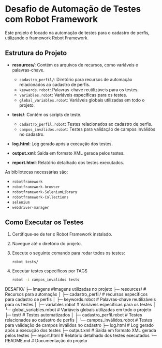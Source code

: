 # Desafio de Automação de Testes com Robot Framework

Este projeto é focado na automação de testes para o cadastro de perfis, utilizando o framework Robot Framework.

## Estrutura do Projeto

- **resources/**: Contém os arquivos de recursos, como variáveis e palavras-chave.
  - `cadastro_perfil/`: Diretório para recursos de automação relacionados ao cadastro de perfis.
  - `keywords.robot`: Palavras-chave reutilizáveis para os testes.
  - `variables.robot`: Variáveis específicas para os testes.
  - `global_variables.robot`: Variáveis globais utilizadas em todo o projeto.

- **tests/**: Contém os scripts de teste.
  - `cadastro_perfil.robot`: Testes relacionados ao cadastro de perfis.
  - `campos_inválidos.robot`: Testes para validação de campos inválidos no cadastro.

- **log.html**: Log gerado após a execução dos testes.
- **output.xml**: Saída em formato XML gerada pelos testes.
- **report.html**: Relatório detalhado dos testes executados.

As bibliotecas necessárias são:

- `robotframework`
- `robotframework-browser`
- `robotframework-SeleniumLibrary`
- `robotframework-Collections`
- `selenium`
- `webdriver-manager`

## Como Executar os Testes

1. Certifique-se de ter o Robot Framework instalado.
2. Navegue até o diretório do projeto.
3. Execute o seguinte comando para rodar todos os testes:

   ```bash
   robot tests/

4. Executar testes específicos por TAGS

   ```bash
   robot -i campos_invalidos tests

DESAFIO/
├─ Imagens  #Imagens utilizadas no projeto
├─ resources/  # Recursos para automação
│  ├─ cadastro_perfil/  # recursos específicos para cadastro de perfis
│     ├─ keywords.robot  # Palavras-chave reutilizáveis para os testes
│     ├─ variables.robot  # Variáveis específicas para os testes
│  └─ global_variables.robot  # Variáveis globais utilizadas em todo o projeto
├─ test/  # Testes automatizados
│  ├─ cadastro_perfil.robot  # Testes relacionados ao cadastro de perfis
│  └─ campos_inválidos.robot  # Testes para validação de campos inválidos no cadastro
├─ log.html  # Log gerado após a execução dos testes
├─ output.xml  # Saída em formato XML gerada pelos testes
├─ report.html  # Relatório detalhado dos testes executados
└─ README.md  # Documentação do projeto